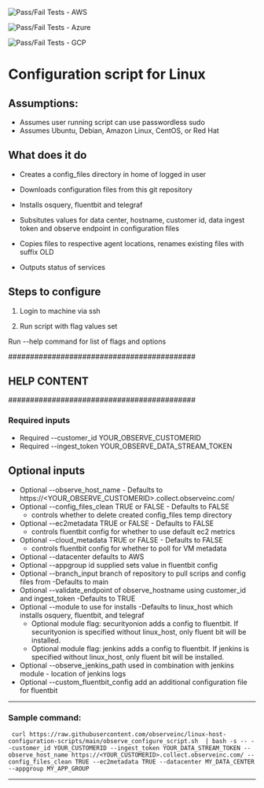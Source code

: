 ![Pass/Fail Tests - AWS](https://github.com/observeinc/linux-host-configuration-scripts/actions/workflows/AWS-EC2-Tests.yaml/badge.svg?branch=main)

![Pass/Fail Tests - Azure](https://github.com/observeinc/linux-host-configuration-scripts/actions/workflows/Azure-Compute-Tests.yaml/badge.svg?branch=main)

![Pass/Fail Tests - GCP](https://github.com/observeinc/linux-host-configuration-scripts/actions/workflows/GCP-Compute-Tests.yaml/badge.svg?branch=main)
# Configuration script for Linux
## Assumptions:
- Assumes user running script can use passwordless sudo
- Assumes Ubuntu, Debian, Amazon Linux, CentOS, or Red Hat

## What does it do
- Creates a config_files directory in home of logged in user

- Downloads configuration files from this git repository

- Installs osquery, fluentbit and telegraf

- Subsitutes values for data center, hostname, customer id, data ingest token and observe endpoint in configuration files

- Copies files to respective agent locations, renames existing files with suffix OLD

- Outputs status of services


## Steps to configure

1. Login to machine via ssh

2. Run script with flag values set

Run --help command for list of flags and options

###########################################
## HELP CONTENT
###########################################
### Required inputs
- Required --customer_id YOUR_OBSERVE_CUSTOMERID 
- Required --ingest_token YOUR_OBSERVE_DATA_STREAM_TOKEN 
## Optional inputs
- Optional --observe_host_name - Defaults to https://<YOUR_OBSERVE_CUSTOMERID>.collect.observeinc.com/ 
- Optional --config_files_clean TRUE or FALSE - Defaults to FALSE 
    - controls whether to delete created config_files temp directory
- Optional --ec2metadata TRUE or FALSE - Defaults to FALSE 
    - controls fluentbit config for whether to use default ec2 metrics 
- Optional --cloud_metadata TRUE or FALSE - Defaults to FALSE
    - controls fluentbit config for whether to poll for VM metadata
- Optional --datacenter defaults to AWS
- Optional --appgroup id supplied sets value in fluentbit config
- Optional --branch_input branch of repository to pull scrips and config files from -Defaults to main
- Optional --validate_endpoint of observe_hostname using customer_id and ingest_token -Defaults to TRUE
- Optional --module to use for installs -Defaults to linux_host which installs osquery, fluentbit, and telegraf
    - Optional module flag: securityonion adds a config to fluentbit. If securityonion is specified without linux_host, only fluent bit will be installed.
    - Optional module flag: jenkins adds a config to fluentbit. If jenkins is specified without linux_host, only fluent bit will be installed.
- Optional --observe_jenkins_path used in combination with jenkins module - location of jenkins logs
- Optional --custom_fluentbit_config add an additional configuration file for fluentbit
***************************
### Sample command:
``` curl https://raw.githubusercontent.com/observeinc/linux-host-configuration-scripts/main/observe_configure_script.sh  | bash -s -- --customer_id YOUR_CUSTOMERID --ingest_token YOUR_DATA_STREAM_TOKEN --observe_host_name https://<YOUR_CUSTOMERID>.collect.observeinc.com/ --config_files_clean TRUE --ec2metadata TRUE --datacenter MY_DATA_CENTER --appgroup MY_APP_GROUP```
***************************

